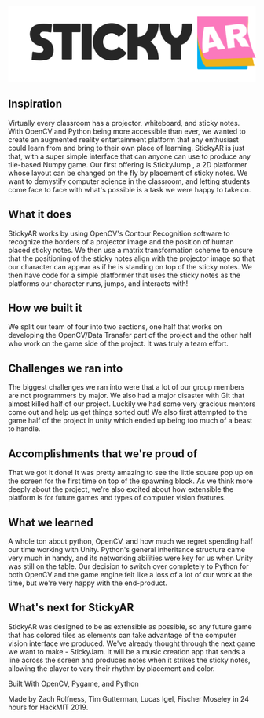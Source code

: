 ![StickyAR](https://github.com/FischerMoseley/HackMIT_StickyNoteAR/blob/master/assets/gamelogos/Logo.png)

## Inspiration
Virtually every classroom has a projector, whiteboard, and sticky notes. With OpenCV and Python being more accessible than ever, we wanted to create an augmented reality entertainment platform that any enthusiast could learn from and bring to their own place of learning. StickyAR is just that, with a super simple interface that can anyone can use to produce any tile-based Numpy game. Our first offering is StickyJump , a 2D platformer whose layout can be changed on the fly by placement of sticky notes. We want to demystify computer science in the classroom, and letting students come face to face with what's possible is a task we were happy to take on.

## What it does
StickyAR works by using OpenCV's Contour Recognition software to recognize the borders of a projector image and the position of human placed sticky notes. We then use a matrix transformation scheme to ensure that the positioning of the sticky notes align with the projector image so that our character can appear as if he is standing on top of the sticky notes. We then have code for a simple platformer that uses the sticky notes as the platforms our character runs, jumps, and interacts with!

## How we built it
We split our team of four into two sections, one half that works on developing the OpenCV/Data Transfer part of the project and the other half who work on the game side of the project. It was truly a team effort.

## Challenges we ran into
The biggest challenges we ran into were that a lot of our group members are not programmers by major. We also had a major disaster with Git that almost killed half of our project. Luckily we had some very gracious mentors come out and help us get things sorted out! We also first attempted to the game half of the project in unity which ended up being too much of a beast to handle.

## Accomplishments that we're proud of
That we got it done! It was pretty amazing to see the little square pop up on the screen for the first time on top of the spawning block. As we think more deeply about the project, we're also excited about how extensible the platform is for future games and types of computer vision features.

## What we learned
A whole ton about python, OpenCV, and how much we regret spending half our time working with Unity. Python's general inheritance structure came very much in handy, and its networking abilities were key for us when Unity was still on the table. Our decision to switch over completely to Python for both OpenCV and the game engine felt like a loss of a lot of our work at the time, but we're very happy with the end-product.

## What's next for StickyAR
StickyAR was designed to be as extensible as possible, so any future game that has colored tiles as elements can take advantage of the computer vision interface we produced. We've already thought through the next game we want to make - StickyJam. It will be a music creation app that sends a line across the screen and produces notes when it strikes the sticky notes, allowing the player to vary their rhythm by placement and color.

Built With OpenCV, Pygame, and Python

Made by Zach Rolfness, Tim Gutterman, Lucas Igel, Fischer Moseley in 24 hours for HackMIT 2019.
